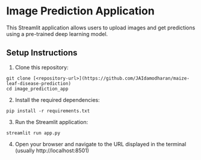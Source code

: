 # Image Prediction Application

This Streamlit application allows users to upload images and get predictions using a pre-trained deep learning model.

## Setup Instructions 

1. Clone this repository:
```
git clone [<repository-url>](https://github.com/JAIdamodharan/maize-leaf-disease-prediction)
cd image_prediction_app
```

2. Install the required dependencies:
```
pip install -r requirements.txt
```

3. Run the Streamlit application:
```
streamlit run app.py
```

4. Open your browser and navigate to the URL displayed in the terminal (usually http://localhost:8501)

